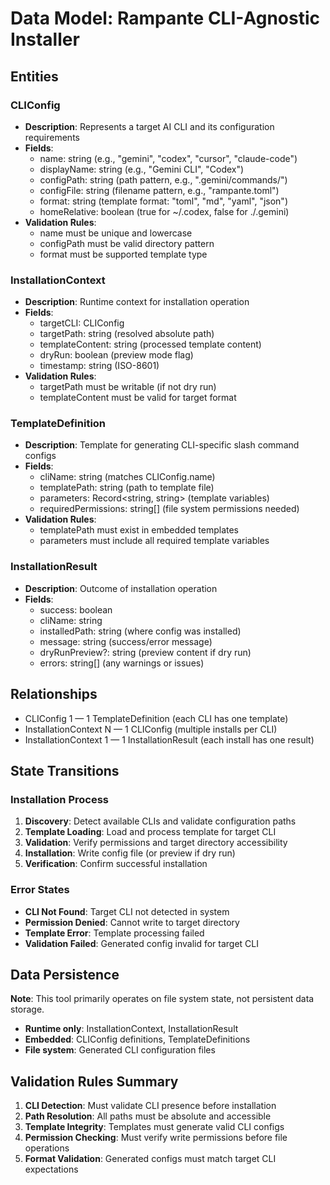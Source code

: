 # Data Model: Rampante CLI-Agnostic Installer

## Entities

### CLIConfig

- **Description**: Represents a target AI CLI and its configuration requirements
- **Fields**:
  - name: string (e.g., "gemini", "codex", "cursor", "claude-code")
  - displayName: string (e.g., "Gemini CLI", "Codex")
  - configPath: string (path pattern, e.g., ".gemini/commands/")
  - configFile: string (filename pattern, e.g., "rampante.toml")
  - format: string (template format: "toml", "md", "yaml", "json")
  - homeRelative: boolean (true for ~/.codex, false for ./.gemini)
- **Validation Rules**:
  - name must be unique and lowercase
  - configPath must be valid directory pattern
  - format must be supported template type

### InstallationContext

- **Description**: Runtime context for installation operation
- **Fields**:
  - targetCLI: CLIConfig
  - targetPath: string (resolved absolute path)
  - templateContent: string (processed template content)
  - dryRun: boolean (preview mode flag)
  - timestamp: string (ISO-8601)
- **Validation Rules**:
  - targetPath must be writable (if not dry run)
  - templateContent must be valid for target format

### TemplateDefinition

- **Description**: Template for generating CLI-specific slash command configs
- **Fields**:
  - cliName: string (matches CLIConfig.name)
  - templatePath: string (path to template file)
  - parameters: Record<string, string> (template variables)
  - requiredPermissions: string[] (file system permissions needed)
- **Validation Rules**:
  - templatePath must exist in embedded templates
  - parameters must include all required template variables

### InstallationResult

- **Description**: Outcome of installation operation
- **Fields**:
  - success: boolean
  - cliName: string
  - installedPath: string (where config was installed)
  - message: string (success/error message)
  - dryRunPreview?: string (preview content if dry run)
  - errors: string[] (any warnings or issues)

## Relationships

- CLIConfig 1 — 1 TemplateDefinition (each CLI has one template)
- InstallationContext N — 1 CLIConfig (multiple installs per CLI)
- InstallationContext 1 — 1 InstallationResult (each install has one result)

## State Transitions

### Installation Process

1. **Discovery**: Detect available CLIs and validate configuration paths
2. **Template Loading**: Load and process template for target CLI
3. **Validation**: Verify permissions and target directory accessibility
4. **Installation**: Write config file (or preview if dry run)
5. **Verification**: Confirm successful installation

### Error States

- **CLI Not Found**: Target CLI not detected in system
- **Permission Denied**: Cannot write to target directory
- **Template Error**: Template processing failed
- **Validation Failed**: Generated config invalid for target CLI

## Data Persistence

**Note**: This tool primarily operates on file system state, not persistent data storage.

- **Runtime only**: InstallationContext, InstallationResult
- **Embedded**: CLIConfig definitions, TemplateDefinitions
- **File system**: Generated CLI configuration files

## Validation Rules Summary

1. **CLI Detection**: Must validate CLI presence before installation
2. **Path Resolution**: All paths must be absolute and accessible
3. **Template Integrity**: Templates must generate valid CLI configs
4. **Permission Checking**: Must verify write permissions before file operations
5. **Format Validation**: Generated configs must match target CLI expectations
